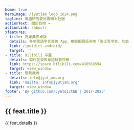```yaml
---
home: true
heroImage: /jyutjam_logo_1024.png
tagline: 粵語研究愛好者網上社團
actionText: 關於我哋 →
actionLink: /about/
xfeatures:
- title: 泛粵典安卓版
  details: 各地粵語字音查詢 App，相較網頁版多咗「查泛粵字表」功能
  link: /jyutdict-android/
  target: ''
- title: Bilibili 平臺
  details: 製作並發佈粵語科普視頻
  link: https://space.bilibili.com/410568594
  target: view_window
- title: 聯繫我哋
  details: info@jyutjam.org
  link: 'mailto: info@jyutjam.org'
  target: view_window
footer: 'By github.com/JyutdictEB | 2017-2023'
---
```

<div class="features">
  <div class="feature" v-for="feat in $page.frontmatter.xfeatures">
    <h2><a v-bind:href="feat.link" v-bind:target="feat.target">{{ feat.title }}</a></h2>
    <p>{{ feat.details }}</p>
  </div>
</div>
